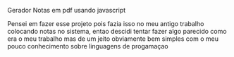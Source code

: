 Gerador Notas em pdf usando javascript

Pensei em fazer esse projeto pois fazia isso no meu antigo trabalho colocando notas no sistema, entao descidi tentar fazer algo parecido como era o meu trabalho mas de um jeito obviamente bem simples com o meu pouco conhecimento sobre linguagens de progamaçao
